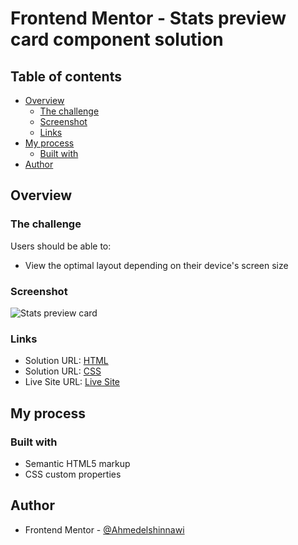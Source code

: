 # Frontend Mentor - Stats preview card component solution

## Table of contents

- [Overview](#overview)
  - [The challenge](#the-challenge)
  - [Screenshot](#screenshot)
  - [Links](#links)
- [My process](#my-process)
  - [Built with](#built-with)
- [Author](#author)
## Overview

### The challenge

Users should be able to:

- View the optimal layout depending on their device's screen size

### Screenshot

![Stats preview card](https://github.com/user-attachments/assets/1de24d69-3708-4839-9b35-9d0a2cd203c7)

### Links

- Solution URL: [HTML](https://github.com/Ahmedelshinnawi/Stats-preview-card-component/blob/main/index.html)
- Solution URL: [CSS](https://github.com/Ahmedelshinnawi/Stats-preview-card-component/blob/main/style.css)
- Live Site URL: [Live Site](https://ahmedelshinnawi.github.io/Stats-preview-card-component/)

## My process

### Built with

- Semantic HTML5 markup
- CSS custom properties

## Author
- Frontend Mentor - [@Ahmedelshinnawi](https://www.frontendmentor.io/profile/Ahmedelshinnawi)

